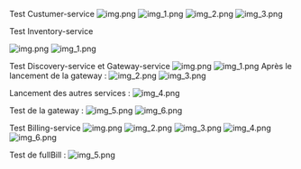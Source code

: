 Test Custumer-service 
![img.png](images/img.png)
![img_1.png](images/img_1.png)
![img_2.png](images/img_2.png)
![img_3.png](images/img_3.png)

Test Inventory-service

![img.png](images/img_4.png)
![img_1.png](images/img_5.png)



Test Discovery-service et Gateway-service
![img.png](images/img10.png)
![img_1.png](images/img11.png)
Après le lancement de la gateway : 
![img_2.png](images/img12.png)
![img_3.png](images/img13.png)

Lancement des autres services : 
![img_4.png](images/img14.png)

Test de la gateway : 
![img_5.png](images/img15.png)
![img_6.png](images/img16.png)

Test Billing-service 
![img.png](images/img30.png)
![img_2.png](images/img32.png)
![img_3.png](images/img33.png)
![img_4.png](images/img44.png)
![img_6.png](images/img66.png)

Test de fullBill :
![img_5.png](images/img55.png)
